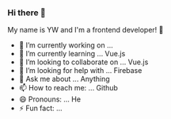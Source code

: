 ### Hi there 👋

My name is YW and I'm a frontend developer! 👋

- 🔭 I’m currently working on ... 
- 🌱 I’m currently learning ... Vue.js
- 👯 I’m looking to collaborate on ... Vue.js
- 🤔 I’m looking for help with ... Firebase
- 💬 Ask me about ... Anything
- 📫 How to reach me: ... Github
- 😄 Pronouns: ... He
- ⚡ Fun fact: ... 
